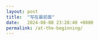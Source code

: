 ```yaml
---
layout: post
title:  "写在最前面"
date:   2024-08-08 23:28:40 +0800
permalink: /at-the-beginning/
---
```


